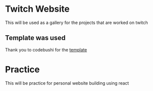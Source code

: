 # Twitch Website
This will be used as a gallery for the projects that are worked on twitch

## Template was used
Thank you to codebushi for the [template](https://www.gatsbyjs.org/starters/gatsby-starter-dimension)

# Practice
This will be practice for personal website building using react
